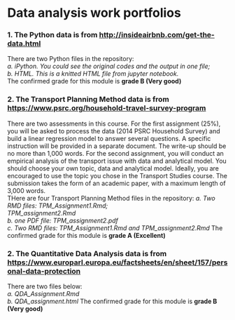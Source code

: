 # Data analysis work portfolios


### 1. The Python data is from http://insideairbnb.com/get-the-data.html</br>
There are two Python files in the repository:</br>
*a. iPython. You could see the original codes and the output in one file;*</br>
*b. HTML. This is a knitted HTML file from jupyter notebook.*</br>
The confirmed grade for this module is **grade B (Very good)**

### 2. The Transport Planning Method data is from https://www.psrc.org/household-travel-survey-program</br>
There are two assessments in this course. For the first assignment (25%), you will be asked to process the data (2014 PSRC Household Survey) and build a linear regression model to answer several questions. A specific instruction will be provided in a separate document. The write-up should be no more than 1,000 words. For the second assignment, you will conduct an empirical analysis of the transport issue with data and analytical model. You should choose your own topic, data and analytical model. Ideally, you are encouraged to use the topic you chose in the Transport Studies course. The submission takes the form of an academic paper, with a maximum length of 3,000 words.</br>
THere are four Transport Planning Method files in the repository:
*a. Two RMD files:*
*TPM_Assignment1.Rmd;*</br>
*TPM_assignment2.Rmd*</br>
*b. one PDF file: TPM_assignment2.pdf*</br>
*c. Two RMD files: TPM_Assignment1.Rmd and TPM_assignment2.Rmd*
The confirmed grade for this module is **grade A (Excellent)**

### 2. The Quantitative Data Analysis data is from https://www.europarl.europa.eu/factsheets/en/sheet/157/personal-data-protection</br>
There are two files below:</br>
*a. QDA_Assignment.Rmd*</br>
*b. QDA_assignment.html*
The confirmed grade for this module is **grade B (Very good)**
